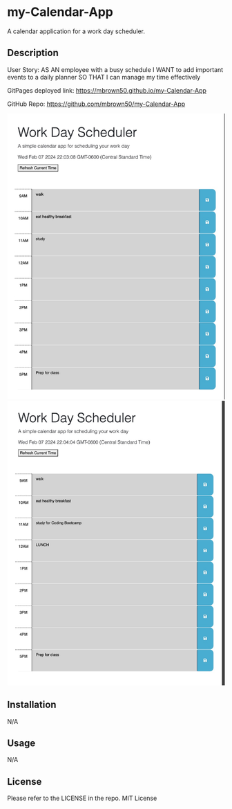 # my-Calendar-App
A calendar application for a work day scheduler.

## Description

User Story:
AS AN employee with a busy schedule
I WANT to add important events to a daily planner
SO THAT I can manage my time effectively

GitPages deployed link:
https://mbrown50.github.io/my-Calendar-App

GitHub Repo:
https://github.com/mbrown50/my-Calendar-App


![Image of deployed site 1](./Assets/img/screenshot1.jpg "Deployed site")
![Image of deployed site 2](./Assets/img/screenshot2.jpg "Deployed site with updated entries")

## Installation

N/A

## Usage

N/A

## License

Please refer to the LICENSE in the repo.
MIT License


